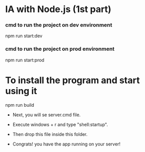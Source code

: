 # IA with Node.js (1st part)

### cmd to run the project on dev environment
npm run start:dev

### cmd to run the project on prod environment
npm run start:prod

# To install the program and start using it
npm run build

- Next, you will se server.cmd file.
- Execute windows + r and type "shell:startup".
- Then drop this file inside this folder.

- Congrats! you have the app running on your server!